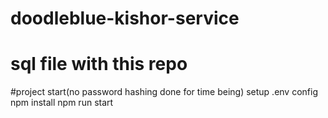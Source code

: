 # doodleblue-kishor-service
# sql file with this repo
#project start(no password hashing done for time being)
setup .env config 
npm install
npm run start
